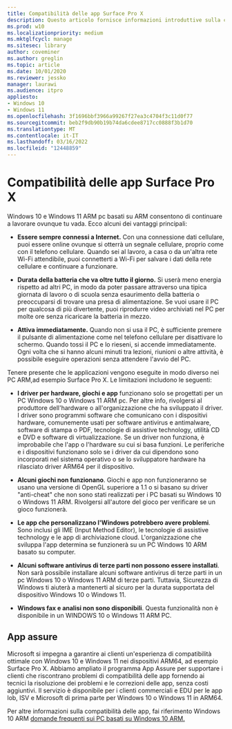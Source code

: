 ```yaml
---
title: Compatibilità delle app Surface Pro X
description: Questo articolo fornisce informazioni introduttive sulla compatibilità delle app Surface Pro PC ARM basati su X.
ms.prod: w10
ms.localizationpriority: medium
ms.mktglfcycl: manage
ms.sitesec: library
author: coveminer
ms.author: greglin
ms.topic: article
ms.date: 10/01/2020
ms.reviewer: jessko
manager: laurawi
ms.audience: itpro
appliesto:
- Windows 10
- Windows 11
ms.openlocfilehash: 3f1696bbf3966a99267f27ea3c4704f3c11d0f77
ms.sourcegitcommit: beb2f9db90b19b74da6cdee8717cc0888f3b1d70
ms.translationtype: MT
ms.contentlocale: it-IT
ms.lasthandoff: 03/16/2022
ms.locfileid: "12448859"
---
```

# <a name="surface-pro-x-app-compatibility"></a>Compatibilità delle app Surface Pro X

Windows 10 e Windows 11 ARM pc basati su ARM consentono di continuare a lavorare ovunque tu vada. Ecco alcuni dei vantaggi principali:

- **Essere sempre connessi a Internet.** Con una connessione dati cellulare, puoi essere online ovunque si otterrà un segnale cellulare, proprio come con il telefono cellulare. Quando sei al lavoro, a casa o da un'altra rete Wi-Fi attendibile, puoi connetterti a Wi-Fi per salvare i dati della rete cellulare e continuare a funzionare.

- **Durata della batteria che va oltre tutto il giorno.**  Si userà meno energia rispetto ad altri PC, in modo da poter passare attraverso una tipica giornata di lavoro o di scuola senza esaurimento della batteria o preoccuparsi di trovare una presa di alimentazione. Se vuoi usare il PC per qualcosa di più divertente, puoi riprodurre video archiviati nel PC per molte ore senza ricaricare la batteria in mezzo.

- **Attiva immediatamente.** Quando non si usa il PC, è sufficiente premere il pulsante di alimentazione come nel telefono cellulare per disattivare lo schermo. Quando tossi il PC e lo rieseni, si accende immediatamente. Ogni volta che si hanno alcuni minuti tra lezioni, riunioni o altre attività, è possibile eseguire operazioni senza attendere l'avvio del PC.

Tenere presente che le applicazioni vengono eseguite in modo diverso nei PC ARM,ad esempio Surface Pro X. Le limitazioni includono le seguenti:

- **I driver per hardware, giochi e app** funzionano solo se progettati per un PC Windows 10 o Windows 11 ARM pc. Per altre info, rivolgersi al produttore dell'hardware o all'organizzazione che ha sviluppato il driver. I driver sono programmi software che comunicano con i dispositivi hardware, comunemente usati per software antivirus e antimalware, software di stampa o PDF, tecnologie di assistive technology, utilità CD e DVD e software di virtualizzazione. Se un driver non funziona, è improbabile che l'app o l'hardware su cui si basa funzioni. Le periferiche e i dispositivi funzionano solo se i driver da cui dipendono sono incorporati nel sistema operativo o se lo sviluppatore hardware ha rilasciato driver ARM64 per il dispositivo.

- **Alcuni giochi non funzionano**. Giochi e app non funzioneranno se usano una versione di OpenGL superiore a 1.1 o si basano su driver "anti-cheat" che non sono stati realizzati per i PC basati su Windows 10 o Windows 11 ARM. Rivolgersi all'autore del gioco per verificare se un gioco funzionerà.

- **Le app che personalizzano l'Windows potrebbero avere problemi**. Sono inclusi gli IME (Input Method Editor), le tecnologie di assistive technology e le app di archiviazione cloud. L'organizzazione che sviluppa l'app determina se funzionerà su un PC Windows 10 ARM basato su computer.

- **Alcuni software antivirus di terze parti non possono essere installati**. Non sarà possibile installare alcuni software antivirus di terze parti in un pc Windows 10 o Windows 11 ARM di terze parti. Tuttavia, Sicurezza di Windows ti aiuterà a mantenerti al sicuro per la durata supportata del dispositivo Windows 10 o Windows 11.

- **Windows fax e analisi non sono disponibili**. Questa funzionalità non è disponibile in un WINDOWS 10 o Windows 11 ARM PC.

## <a name="app-assure"></a>App assure

Microsoft si impegna a garantire ai clienti un'esperienza di compatibilità ottimale con Windows 10 e Windows 11 nei dispositivi ARM64, ad esempio Surface Pro X. Abbiamo ampliato il programma App Assure per supportare i clienti che riscontrano problemi di compatibilità delle app fornendo ai tecnici la risoluzione dei problemi e le correzioni delle app, senza costi aggiuntivi. Il servizio è disponibile per i clienti commerciali e EDU per le app lob, ISV e Microsoft di prima parte per Windows 10 o Windows 11 in ARM64. 

Per altre informazioni sulla compatibilità delle app, fai riferimento Windows 10 ARM [domande frequenti sui PC basati su Windows 10 ARM.](https://support.microsoft.com/en-us/help/4521606)
